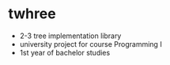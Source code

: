 twhree
======

- 2-3 tree implementation library
- university project for course Programming I
- 1st year of bachelor studies
